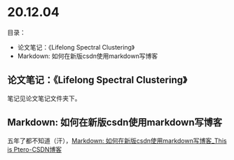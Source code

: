# 20.12.04
目录：
 - 论文笔记：《Lifelong Spectral Clustering》
 - Markdown: 如何在新版csdn使用markdown写博客

## 论文笔记：《Lifelong Spectral Clustering》
笔记见论文笔记文件夹下。

## Markdown: 如何在新版csdn使用markdown写博客
五年了都不知道（汗），[Markdown: 如何在新版csdn使用markdown写博客_This is Ptero-CSDN博客](https://blog.csdn.net/qq_35218976/article/details/80538475)
